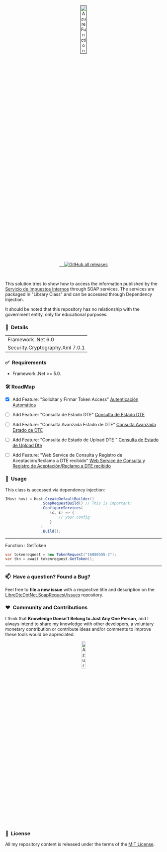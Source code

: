 ﻿<br />
<p align="center">
  <a href="" target="_blank">
    <img width="20%" src="https://www.sii.cl/sobre_el_sii/logoSII250x108.jpg" alt="Azure Function">
  </a>  
</p>
<br />
<p align="center">
  <a href="LICENSE.txt" target="_blank">
    <img src="https://img.shields.io/badge/License-MIT-yellow.svg" alt="">
  </a>
  <a href="https://github.com/sergiokml/LibreDteDotNet.SoapRequest/releases" target="_blank">
    <img src="https://img.shields.io/github/tag/sergiokml/LibreDteDotNet.SoapRequest.svg" alt="">
  </a>
  <a href="https://github.com/sergiokml/" target="_blank">
    <img src="https://img.shields.io/github/commit-activity/y/sergiokml/LibreDteDotNet.SoapRequest.svg" alt="">
  </a>
  <a href="https://github.com/sergiokml/LibreDteDotNet.SoapRequest/contributors" target="_blank">
    <img src="https://img.shields.io/github/contributors-anon/sergiokml/LibreDteDotNet.SoapRequest.svg" alt="">
  </a>
  <a href="https://github.com/sergiokml/LibreDteDotNet.SoapRequest/releases" target="_blank">
    <img alt="GitHub all releases" src="https://img.shields.io/github/downloads/sergiokml/LibreDteDotNet.SoapRequest/total">
  </a> 
</p>
<br />

This solution tries to show how to access the information published by the [Servicio de Impuestos Internos](https://www.sii.cl/) through SOAP services. The services are packaged in "Library Class" and can be accessed through Dependency Injection.

It should be noted that this repository has no relationship with the government entity, only for educational purposes.


### 📝&nbsp; Details

<table>
  <thead>
  </thead>
  <tbody>
    <tr>   
      <td style="text-align: left;">Framework .Net 6.0</td>      
    </tr>
    <tr>    
      <td style="text-align: left;">Security.Cryptography.Xml 7.0.1</td>      
    </tr>      
  </tbody>
</table>


### ✅&nbsp; Requirements

+ Framework .Net >= 5.0.

### 🛠 RoadMap

- [x] Add Feature: "Solicitar y Firmar Token Access" [Autenticación Automática](https://www.sii.cl/factura_electronica/factura_mercado/autenticacion.pdf)
- [ ] Add Feature: "Consulta de Estado DTE" [Consulta de Estado DTE](https://www.sii.cl/factura_electronica/factura_mercado/autenticacion.pdf)
- [ ] Add Feature: "Consulta Avanzada Estado de DTE" [Consulta Avanzada Estado de DTE](https://www.sii.cl/factura_electronica/factura_mercado/OIFE2006_QueryEstDteAv_MDE.pdf)
- [ ] Add Feature: "Consulta de Estado de Upload DTE
" [Consulta de Estado de Upload Dte
](https://www.sii.cl/factura_electronica/factura_mercado/estado_envio.pdf)
- [ ] Add Feature: "Web Service de Consulta y Registro de
Aceptación/Reclamo a DTE recibido" [Web Service de Consulta y Registro de
Aceptación/Reclamo a DTE recibido](https://www.sii.cl/factura_electronica/Webservice_Registro_Reclamo_DTE_V1.1.pdf)


### 🚀&nbsp; Usage

This class is accessed via dependency injection:

```C#
IHost host = Host.CreateDefaultBuilder()
                .SoapRequestBuild() // This is important!
                .ConfigureServices(
                    (c, s) => {
                        // your config
                    }
                )
                .Build();
```


---
Function : GetToken
```C#
var tokenrequest = new TokenRequest("16000555-2");
var tkn = await tokenrequest.GetToken();
```


---
### 📫&nbsp; Have a question? Found a Bug? 

Feel free to **file a new issue** with a respective title and description on the [LibreDteDotNet.SoapRequest/issues](https://github.com/sergiokml/LibreDteDotNet.SoapRequest/issues) repository.

### ❤️&nbsp; Community and Contributions

I think that **Knowledge Doesn’t Belong to Just Any One Person**, and I always intend to share my knowledge with other developers, a voluntary monetary contribution or contribute ideas and/or comments to improve these tools would be appreciated.

<p align="center">
    <a href="https://www.paypal.com/donate/?hosted_button_id=PTKX9BNY96SNJ" target="_blank">
        <img width="15%" src="https://img.shields.io/badge/PayPal-00457C?style=for-the-badge&logo=paypal&logoColor=white" alt="Azure Function">
    </a>
</p>


### 📘&nbsp; License

All my repository content is released under the terms of the [MIT License](LICENSE.txt).
